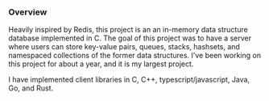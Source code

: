 ### Overview

Heavily inspired by Redis, this project is an an in-memory data structure database implemented in C.
The goal of this project was to have a server where users can store key-value pairs,
queues, stacks, hashsets, and namespaced collections of the former data structures. I've been
working on this project for about a year, and it is my largest project.

I have implemented client libraries in C, C++, typescript/javascript, Java, Go, and Rust.

